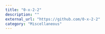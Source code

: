 ```yaml
---
title: "0-x-2-2"
description: ""
external_url: "https://github.com/0-x-2-2"
category: "Miscellaneous"
---
```

